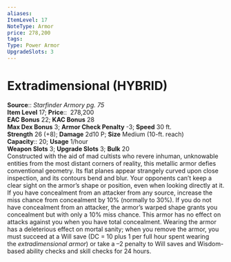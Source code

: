 ```yaml
---
aliases: 
ItemLevel: 17
NoteType: Armor
price: 278,200
tags: 
Type: Power Armor
UpgradeSlots: 3
---
```


# Extradimensional (HYBRID)

**Source**:: _Starfinder Armory pg. 75_  
**Item Level** 17;
**Price**::  278,200  
**EAC Bonus** 22; **KAC Bonus** 28  
**Max Dex Bonus** 3; **Armor Check Penalty** -3; **Speed** 30 ft.  
**Strength** 26 (+8); **Damage** 2d10 P; **Size** Medium (10-ft. reach)  
**Capacity**:: 20; **Usage** 1/hour  
**Weapon Slots** 3; **Upgrade Slots** 3; **Bulk** 20  
Constructed with the aid of mad cultists who revere inhuman, unknowable entities from the most distant corners of reality, this metallic armor defies conventional geometry. Its flat planes appear strangely curved upon close inspection, and its contours bend and blur. Your opponents can’t keep a clear sight on the armor’s shape or position, even when looking directly at it. If you have concealment from an attacker from any source, increase the miss chance from concealment by 10% (normally to 30%). If you do not have concealment from an attacker, the armor’s warped shape grants you concealment but with only a 10% miss chance. This armor has no effect on attacks against you when you have total concealment. Wearing the armor has a deleterious effect on mortal sanity; when you remove the armor, you must succeed at a Will save (DC = 10 plus 1 per full hour spent wearing the _extradimensional armor_) or take a –2 penalty to Will saves and Wisdom-based ability checks and skill checks for 24 hours.
